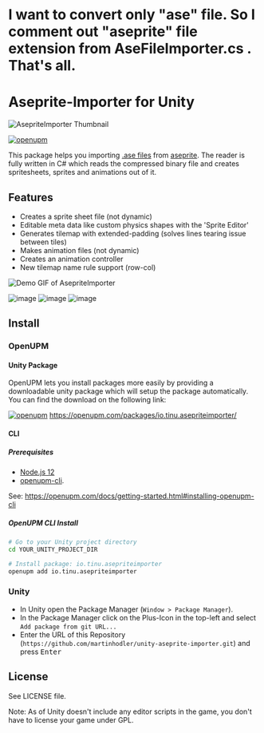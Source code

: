 # I want to convert only "ase" file. So I comment out "aseprite" file extension from AseFileImporter.cs . That's all.

# Aseprite-Importer for Unity
![AsepriteImporter Thumbnail](GitHub/AsepriteImporterUnity.png)


[![openupm](https://img.shields.io/npm/v/io.tinu.asepriteimporter?label=openupm&registry_uri=https://package.openupm.com)](https://openupm.com/packages/io.tinu.asepriteimporter/)

This package helps you importing [.ase files](https://github.com/aseprite/aseprite/blob/master/docs/ase-file-specs.md) from [aseprite](https://www.aseprite.org/). The reader is fully written in C# which reads the compressed binary file and creates spritesheets, sprites and animations out of it.

## Features
* Creates a sprite sheet file (not dynamic)
* Editable meta data like custom physics shapes with the 'Sprite Editor'
* Generates tilemap with extended-padding (solves lines tearing issue between tiles)
* Makes animation files (not dynamic)
* Creates an animation controller
* New tilemap name rule support (row-col)

![Demo GIF of AsepriteImporter](GitHub/aseprite-importer-demo.gif)

![image](https://user-images.githubusercontent.com/22926212/100529665-2cb66480-322d-11eb-82fa-5729572a75d9.png)
![image](https://user-images.githubusercontent.com/22926212/100529680-57a0b880-322d-11eb-8e8a-e0b48ff0495b.png)
![image](https://user-images.githubusercontent.com/22926212/100529693-7e5eef00-322d-11eb-8d46-5c7e03e958ce.png)


## Install
### OpenUPM
#### Unity Package
OpenUPM lets you install packages more easily by providing a downloadable unity package which will setup the package automatically.
You can find the download on the following link:

[![openupm](https://img.shields.io/npm/v/io.tinu.asepriteimporter?label=openupm&registry_uri=https://package.openupm.com)](https://openupm.com/packages/io.tinu.asepriteimporter/) https://openupm.com/packages/io.tinu.asepriteimporter/


#### CLI
##### Prerequisites
- [Node.js 12](https://nodejs.org/en/)
- [openupm-cli](https://github.com/openupm/openupm-cli#openupm-cli).

See: https://openupm.com/docs/getting-started.html#installing-openupm-cli

##### OpenUPM CLI Install

```sh
# Go to your Unity project directory
cd YOUR_UNITY_PROJECT_DIR

# Install package: io.tinu.asepriteimporter
openupm add io.tinu.asepriteimporter
```
### Unity
* In Unity open the Package Manager (`Window > Package Manager`).
* In the Package Manager click on the Plus-Icon in the top-left and select `Add package from git URL...`
* Enter the URL of this Repository (`https://github.com/martinhodler/unity-aseprite-importer.git`) and press <kbd>Enter</kbd>

## License

See LICENSE file.

Note: As of Unity doesn't include any editor scripts in the game, you don't have to license your game under GPL.
